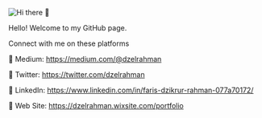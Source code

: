 ![Hi there 👋](https://res.cloudinary.com/ejaarti/image/upload/v1594699840/Zell_Karstein_Illustrator_myjvoj.png)


Hello! Welcome to my GitHub page.

Connect with me on these platforms


🔗 Medium: https://medium.com/@dzelrahman

🔗 Twitter: https://twitter.com/dzelrahman

🔗 LinkedIn: https://www.linkedin.com/in/faris-dzikrur-rahman-077a70172/

🔗 Web Site: https://dzelrahman.wixsite.com/portfolio

